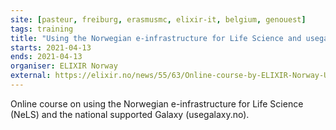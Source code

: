 ```yaml
---
site: [pasteur, freiburg, erasmusmc, elixir-it, belgium, genouest]
tags: training
title: "Using the Norwegian e-infrastructure for Life Science and usegalaxy.no"
starts: 2021-04-13
ends: 2021-04-13
organiser: ELIXIR Norway
external: https://elixir.no/news/55/63/Online-course-by-ELIXIR-Norway-Using-the-Norwegian-e-infrastructure-for-Life-Science-and-usegalaxy.no
---
```


Online course on using the Norwegian e-infrastructure for Life Science (NeLS) and the national supported Galaxy (usegalaxy.no).
